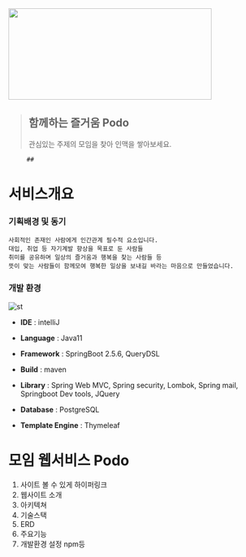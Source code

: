 
<img src="https://user-images.githubusercontent.com/73327256/153014796-f05f1773-e64c-45f4-ace4-a6445f5bc250.PNG" width="400" height="180"/>

> ## 함께하는 즐거움 Podo 
> 관심있는 주제의 모임을 찾아 인맥을 쌓아보세요.  
        
         ##
# 서비스개요
### 기획배경 및 동기
```
사회적인 존재인 사람에게 인간관계 필수적 요소입니다.
대입, 취업 등 자기계발 향상을 목표로 둔 사람들
취미를 공유하며 일상의 즐거움과 행복을 찾는 사람들 등 
뜻이 맞는 사람들이 함께모여 행복한 일상을 보내길 바라는 마음으로 만들었습니다.
```  
        
            
### 개발 환경

![st](https://user-images.githubusercontent.com/73327256/153040570-f1ba9e35-acf3-4a00-a5c0-e8704200dbe3.PNG)
  
  
* **IDE** : intelliJ

* **Language** : Java11

* **Framework** : SpringBoot 2.5.6, QueryDSL

* **Build** : maven

* **Library** : Spring Web MVC, Spring security, Lombok, Spring mail, Springboot Dev tools, JQuery

* **Database** : PostgreSQL

* **Template Engine** : Thymeleaf





# 모임 웹서비스 Podo
1. 사이트 볼 수 있게 하이퍼링크
2. 웹사이트 소개
3. 아키텍쳐
4. 기술스택
5. ERD
6. 주요기능
7. 개발환경 설정 npm등
